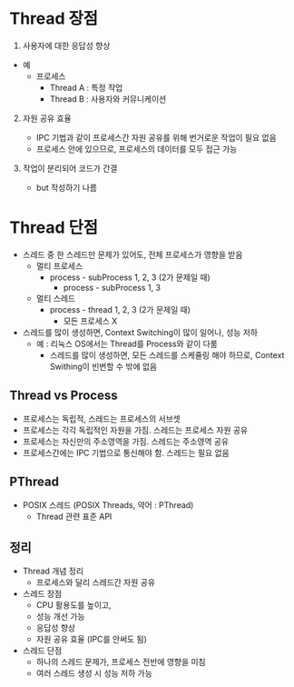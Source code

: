 # Thread 장점
1. 사용자에 대한 응답성 향상
- 예
    - 프로세스
        - Thread A : 특정 작업
        - Thread B : 사용자와 커뮤니케이션

2. 자원 공유 효율
    - IPC 기법과 같이 프로세스간 자원 공유를 위해 번거로운 작업이 필요 없음
    - 프로세스 안에 있으므로, 프로세스의 데이터를 모두 접근 가능

3. 작업이 분리되어 코드가 간결
    - but 작성하기 나름

# Thread 단점
- 스레드 중 한 스레드만 문제가 있어도, 전체 프로세스가 영향을 받음
    - 멀티 프로세스
        - process - subProcess 1, 2, 3 (2가 문제일 때)
            - process - subProcess 1, 3 
    - 멀티 스레드
        - process - thread 1, 2, 3 (2가 문제일 때)
            - 모든 프로세스 X
- 스레드를 많이 생성하면, Context Switching이 많이 일어나, 성능 저하
    - 예 : 리눅스 OS에서는 Thread를 Process와 같이 다룸
        - 스레드를 많이 생성하면, 모든 스레드를 스케쥴링 해야 하므로, Context Swithing이 빈번할 수 밖에 없음

## Thread vs Process
- 프로세스는 독립적, 스레드는 프로세스의 서브셋
- 프로세스는 각각 독립적인 자원을 가짐. 스레드는 프로세스 자원 공유
- 프로세스는 자신만의 주소영역을 가짐. 스레드는 주소영역 공유
- 프로세스간에는 IPC 기법으로 통신해야 함. 스레드는 필요 없음

## PThread
- POSIX 스레드 (POSIX Threads, 약어 : PThread)
    - Thread 관련 표준 API

## 정리
- Thread 개념 정리
    - 프로세스와 달리 스레드간 자원 공유
- 스레드 장점
    - CPU 활용도를 높이고,
    - 성능 개선 가능
    - 응답성 향상
    - 자원 공유 효율 (IPC를 안써도 됨)
- 스레드 단점
    - 하나의 스레드 문제가, 프로세스 전반에 영향을 미침
    - 여러 스레드 생성 시 성능 저하 가능

